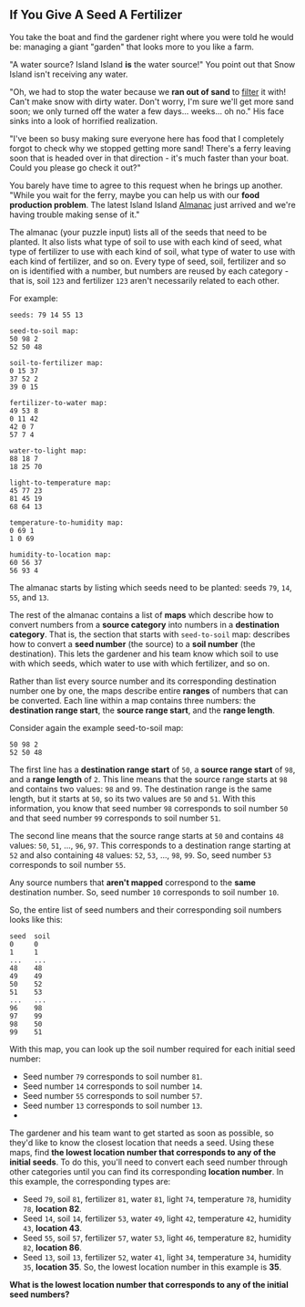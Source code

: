 ## If You Give A Seed A Fertilizer

You take the boat and find the gardener right where you were told he would be:
managing a giant "garden" that looks more to you like a farm.

"A water source? Island Island **is** the water source!" You point out that Snow Island isn't receiving any water.

"Oh, we had to stop the water because we **ran out of sand** to [filter](https://en.wikipedia.org/wiki/Sand_filter) it
with! Can't make snow with dirty water. Don't worry, I'm sure we'll get more sand soon; we only turned off the water
a few days... weeks... oh no." His face sinks into a look of horrified realization.

"I've been so busy making sure everyone here has food that I completely forgot to check why we stopped getting more
sand! There's a ferry leaving soon that is headed over in that direction - it's much faster than your boat. Could you
please go check it out?"

You barely have time to agree to this request when he brings up another. "While you wait for the ferry, maybe you can
help us with our **food production problem**. The latest Island Island [Almanac](https://en.wikipedia.org/wiki/Almanac)
just arrived and we're having trouble making sense of it."

The almanac (your puzzle input) lists all of the seeds that need to be planted. It also lists what type of soil to use
with each kind of seed, what type of fertilizer to use with each kind of soil, what type of water to use with each kind
of fertilizer, and so on. Every type of seed, soil, fertilizer and so on is identified with a number, but numbers are
reused by each category - that is, soil `123` and fertilizer `123` aren't necessarily related to each other.

For example:
```
seeds: 79 14 55 13

seed-to-soil map:
50 98 2
52 50 48

soil-to-fertilizer map:
0 15 37
37 52 2
39 0 15

fertilizer-to-water map:
49 53 8
0 11 42
42 0 7
57 7 4

water-to-light map:
88 18 7
18 25 70

light-to-temperature map:
45 77 23
81 45 19
68 64 13

temperature-to-humidity map:
0 69 1
1 0 69

humidity-to-location map:
60 56 37
56 93 4
```
The almanac starts by listing which seeds need to be planted: seeds `79`, `14`, `55`, and `13`.

The rest of the almanac contains a list of **maps** which describe how to convert numbers from a **source category**
into numbers in a **destination category**. That is, the section that starts with `seed-to-soil` map: describes how to
convert a **seed number** (the source) to a **soil number** (the destination). This lets the gardener and his team
know which soil to use with which seeds, which water to use with which fertilizer, and so on.

Rather than list every source number and its corresponding destination number one by one, the maps describe entire
**ranges** of numbers that can be converted. Each line within a map contains three numbers: the **destination range
start**, the **source range start**, and the **range length**.

Consider again the example seed-to-soil map:
```
50 98 2
52 50 48
```
The first line has a **destination range start** of `50`, a **source range start** of `98`,
and a **range length** of `2`. This line means that the source range starts at `98` and contains two values: `98`
and `99`. The destination range is the same length, but it starts at `50`, so its two values are `50` and `51`. With
this information, you know that seed number `98` corresponds to soil number `50` and that seed number `99` corresponds
to soil number `51`.

The second line means that the source range starts at `50` and contains `48` values: `50`, `51`, ..., `96`, `97`.
This corresponds to a destination range starting at `52` and also containing `48` values: `52`, `53`, ..., `98`, `99`.
So, seed number `53` corresponds to soil number `55`.

Any source numbers that **aren't mapped** correspond to the **same** destination number.
So, seed number `10` corresponds to soil number `10`.

So, the entire list of seed numbers and their corresponding soil numbers looks like this:
```
seed  soil
0     0
1     1
...   ...
48    48
49    49
50    52
51    53
...   ...
96    98
97    99
98    50
99    51
```
With this map, you can look up the soil number required for each initial seed number:
- Seed number `79` corresponds to soil number `81`.
- Seed number `14` corresponds to soil number `14`.
- Seed number `55` corresponds to soil number `57`.
- Seed number `13` corresponds to soil number `13`.
-
The gardener and his team want to get started as soon as possible, so they'd like to know the closest location that
needs a seed. Using these maps, find **the lowest location number that corresponds to any of the initial seeds**.
To do this, you'll need to convert each seed number through other categories until you can find its corresponding
**location number**. In this example, the corresponding types are:
- Seed `79`, soil `81`, fertilizer `81`, water `81`, light `74`, temperature `78`, humidity `78`, **location 82**.
- Seed `14`, soil `14`, fertilizer `53`, water `49`, light `42`, temperature `42`, humidity `43`, **location 43**.
- Seed `55`, soil `57`, fertilizer `57`, water `53`, light `46`, temperature `82`, humidity `82`, **location 86**.
- Seed `13`, soil `13`, fertilizer `52`, water `41`, light `34`, temperature `34`, humidity `35`, **location 35**.
So, the lowest location number in this example is **35**.

**What is the lowest location number that corresponds to any of the initial seed numbers?**
